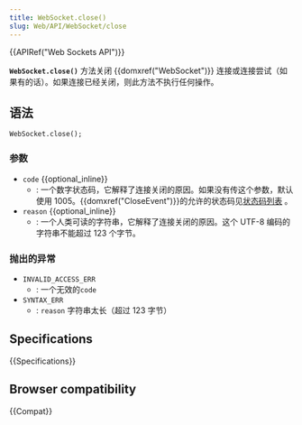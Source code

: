 ```yaml
---
title: WebSocket.close()
slug: Web/API/WebSocket/close
---
```


{{APIRef("Web Sockets API")}}

**`WebSocket.close()`** 方法关闭 {{domxref("WebSocket")}} 连接或连接尝试（如果有的话）。如果连接已经关闭，则此方法不执行任何操作。

## 语法

```
WebSocket.close();
```

### 参数

- `code` {{optional_inline}}
  - : 一个数字状态码，它解释了连接关闭的原因。如果没有传这个参数，默认使用 1005。{{domxref("CloseEvent")}}的允许的状态码见[状态码列表](/zh-CN/docs/Web/API/CloseEvent#Status_codes) 。
- `reason` {{optional_inline}}
  - : 一个人类可读的字符串，它解释了连接关闭的原因。这个 UTF-8 编码的字符串不能超过 123 个字节。

### 抛出的异常

- `INVALID_ACCESS_ERR`
  - : 一个无效的`code`
- `SYNTAX_ERR`
  - : `reason` 字符串太长（超过 123 字节）

## Specifications

{{Specifications}}

## Browser compatibility

{{Compat}}
